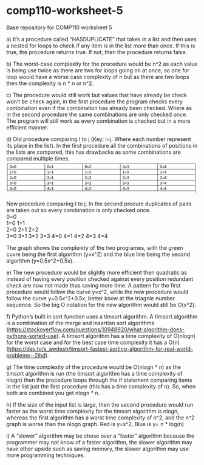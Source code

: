 # comp110-worksheet-5
Base repository for COMP110 worksheet 5

a) It’s a procedure called “HASDUPLICATE” that takes in a list and then uses a nested for loops to check if any item is in the list more than once. If this is true, the procedure returns true. If not, then the procedure returns false.  

b) The worst-case complexity for the procedure would be n^2 as each value is being use twice as there are two for loops going on at once, so one for loop would have a worse case complexity of n but as there are two loops then the complexity is n * n or n^2. 

c) The procedure would still work but values that have already be check won’t be check again, in the first procedure the program checks every combination even if the combination has already been checked. Where as in the second procedure the same combinations are only checked once. The program will still work as every combination is checked but in a more efficient manner. 

d) Old procedure comparing I to j (Key: i=j. Where each number represent its place in the list). In the first procedure all the combinations of positions in the lists are compared, this has drawbacks as some combinations are compared multiple times.  
![one](4.png)

New procedure comparing I to j. In the second procure duplicates of pairs are taken out so every combination is only checked once.  
0=0				
1=0	1=1			
2=0	2=1	2=2		
3=0	3=1	3=2	3=3	
4=0	4=1	4=2	4=3	4=4

The graph shows the compleixty of the two programes, with the green cuvre being the first algorithm (y=x^2) and the blue line being the second algorithm (y=0.5x^2+0.5x).
 

e) The new procedure would be slightly more efficient then quadratic as instead of having every position checked against every position redundant check are now not made thus saving more time. A pattern for the first procedure would follow the curve y=x^2, while the new procedure would follow the curve y=0.5x^2+0.5x, better know at the triagnle number sequence. So the big O notation for the new algorithm would still be O(x^2).       

f) Python’s built in sort function uses a timsort algorithm. A timsort algorithm is a combination of the merge and insertion sort algorithms (https://stackoverflow.com/questions/10948920/what-algorithm-does-pythons-sorted-use). A timsort algorithm has a time complexity of O(nlogn) for the worst case and for the best case time complexity it has a O(n) (https://dev.to/s_awdesh/timsort-fastest-sorting-algorithm-for-real-world-problems--2jhd).     

g) The time complexity of the procedure would be O(nlogn * n) as the timsort algorithm is run (the timsort algorithm has a time complexity of nlogn) then the procedure loops through the if statement comparing items in the list just the first procedure (this has a time complexity of n). So, when both are combined you get nlogn * n.   

h) If the size of the input list is large, then the second procedure would run faster as the worst time complexity for the timsort algorithm is nlogn, whereas the first algorithm has a worst time complexity of n^2, and the n^2 graph is worse than the nlogn graph. Red is y=x^2, Blue is y= n * log(n)
 

i) A “slower” algorithm may be chose over a “faster” algorithm because the programmer may not know of a faster algorithm, the slower algorithm may have other upside such as saving memory, the slower algorithm may use more programming techniques.

